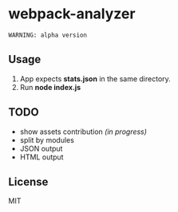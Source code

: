 # webpack-analyzer

```
WARNING: alpha version
```

## Usage

1. App expects **stats.json** in the same directory.
2. Run **node index.js**

## TODO

* show assets contribution _(in progress)_
* split by modules
* JSON output
* HTML output


## License

MIT